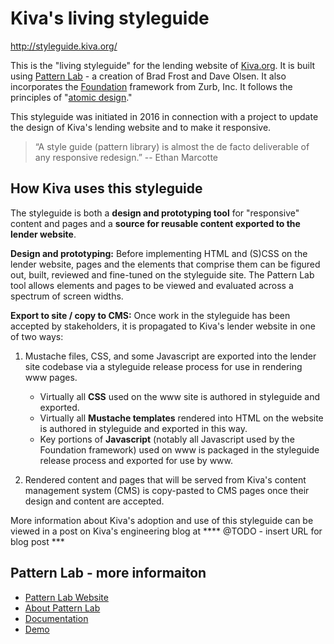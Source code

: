 # Kiva's living styleguide
http://styleguide.kiva.org/

This is the "living styleguide" for the lending website of [Kiva.org](https:/www.kiva.org). It is built using [Pattern Lab](http://patternlab.io/) - a creation of Brad Frost and Dave Olsen. It also incorporates the [Foundation](http://http://foundation.zurb.com/) framework from Zurb, Inc. It follows the principles of "[atomic design](http://bradfrost.com/blog/post/atomic-web-design/)."

This styleguide was initiated in 2016 in connection with a project to 
update the design of Kiva's lending website and to make it responsive.

>“A style guide (pattern library) is almost the de facto deliverable 
of any responsive redesign.”
> -- Ethan Marcotte

## How Kiva uses this styleguide
The styleguide is both a **design and prototyping tool** for "responsive" 
content and pages and a **source for reusable content exported to the lender website**.

**Design and prototyping:** Before implementing HTML and (S)CSS on the lender 
website, pages and the elements that comprise them can be figured out, built, 
reviewed and fine-tuned on the styleguide site. The Pattern Lab tool allows 
elements and pages to be viewed and evaluated across a spectrum of screen widths.

**Export to site / copy to CMS:** Once work in the styleguide has been accepted 
by stakeholders, it is propagated to Kiva's lender website in one of two ways:
1. Mustache files, CSS, and some Javascript are exported into the lender site 
codebase via a styleguide release process for use in rendering www pages.
    - Virtually all **CSS** used on the www site is authored in styleguide 
    and exported. 
    - Virtually all **Mustache templates** rendered into HTML on the website 
    is authored in styleguide and exported in this way. 
    - Key portions of **Javascript** (notably all Javascript used by the 
    Foundation framework) used on www is packaged in the styleguide release 
    process and exported for use by www.

1. Rendered content and pages that will be served from Kiva's content management 
system (CMS) is copy-pasted to CMS pages once their design and content are accepted.

More information about Kiva's adoption and use of this styleguide can be viewed in
a post on Kiva's engineering blog at **** @TODO - insert URL for blog post ***

## Pattern Lab - more informaiton
- [Pattern Lab Website](http://patternlab.io/)
- [About Pattern Lab](http://patternlab.io/about.html)
- [Documentation](http://patternlab.io/docs/index.html)
- [Demo](http://demo.patternlab.io/)
